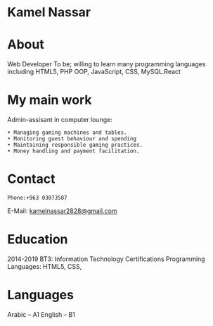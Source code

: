 # Kamel Nassar


# About
Web Developer To be;
willing to learn many programming languages including HTML5, PHP OOP, JavaScript, CSS, MySQL.React
# My main work
Admin-assisant in computer lounge:

    • Managing gaming machines and tables.
    • Monitoring guest behaviour and spending
    • Maintaining responsible gaming practices.
    • Money handling and payment facilitation.
# Contact 
    Phone:+963 03073587

E-Mail:	
kamelnassar2828@gmail.com
# Education
2014-2019 
BT3: Information Technology
Certifications
Programming Languages: HTML5, CSS,
# Languages
Arabic  –  A1
English – B1




